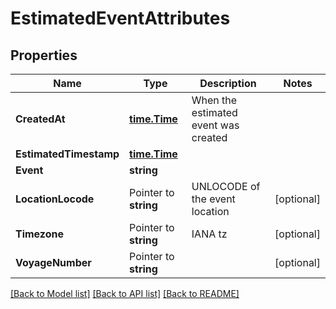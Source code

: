 # EstimatedEventAttributes

## Properties

Name | Type | Description | Notes
------------ | ------------- | ------------- | -------------
**CreatedAt** | [**time.Time**](time.Time.md) | When the estimated event was created | 
**EstimatedTimestamp** | [**time.Time**](time.Time.md) |  | 
**Event** | **string** |  | 
**LocationLocode** | Pointer to **string** | UNLOCODE of the event location | [optional] 
**Timezone** | Pointer to **string** | IANA tz | [optional] 
**VoyageNumber** | Pointer to **string** |  | [optional] 

[[Back to Model list]](../README.md#documentation-for-models) [[Back to API list]](../README.md#documentation-for-api-endpoints) [[Back to README]](../README.md)


